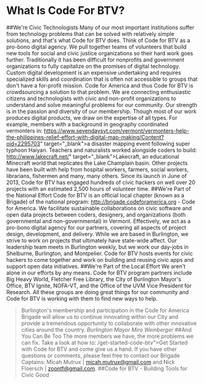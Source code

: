# What Is Code For BTV?

##We're Civic Technologists
Many of our most important institutions suffer from technology problems that can be solved with relatively simple solutions, and that's what Code for BTV does. Think of Code for BTV as a pro-bono digital agency. We pull together teams of volunteers that build new tools for social and civic justice organizations so their hard work goes further.
Traditionally it has been difficult for nonprofits and government organizations to fully capitalize on the promises of digital technology. Custom digital development is an expensive undertaking and requires specialized skills and coordination that is often not accessible to groups that don't have a for-profit mission. Code for America and thus Code for BTV is crowdsourcing a solution to that problem. We are connecting enthusiastic citizens and technologists with civic and non-profit organizations to understand and solve meaningful problems for our community.
Our strength is in the passion and diversity of our membership. Though most of our work produces digital products, we draw on the expertise of all types. For example, members with a background in geography coordinated vermonters in: https://www.sevendaysvt.com/vermont/vermonters-help-the-philippines-relief-effort-with-digital-map-making/Content?oid=2295703" target="_blank">a disaster mapping event following super typhoon Haiyan. Teachers and naturalists worked alongside coders to build: http://www.lakecraft.net/" target="_blank">Lakecraft, an educational Minecraft world that replicates the Lake Champlain basin. Other projects have been built with help from hospital workers, farmers, social workers, librarians, fishermen and many, many others.
Since its launch in June of 2013, Code for BTV has engaged hundreds of civic hackers on well over 20 projects with an estimated 2,500 hours of volunteer time.
##We're Part of the National Effort
Code for BTV is an official local chapter (known as a Brigade) of the national program: http://brigade.codeforamerica.org - Code for America. We facilitate sustainable collaborations on civic software and open data projects between coders, designers, and organizations (both governmental and non-governmental) in Vermont. Effectively, we act as a pro-bono digital agency for our partners, covering all aspects of project design, development, and delivery.
While we are based in Burlington, we strive to work on projects that ultimately have state-wide affect. Our leadership team meets in Burlington weekly, but we work our day-jobs in Shelburne, Burlington, and Montpelier. Code for BTV hosts events for civic hackers to come together and work on building and reusing civic apps and support open data initiatives.
##We're Part of the Local Effort
We aren't alone in our efforts by any means. Code for BTV program partners include Big Heavy World, Fletcher Free Library, the City of Burlington Mayor's Office, BTV Ignite, NOFA-VT, and the Office of the UVM Vice President for Research. All these groups are doing great things for our community and Code for BTV is working with them to find new ways to help. 
>Burlington's membership and participation in the Code for America Brigade 
>will allow us to continue innovating within our City and provide a tremendous 
>opportunity to collaborate with other innovative cities around the country.
*Burlington Mayor Miro Weinberger*
##And You Can Be Too
The more members we have, the more problems we can fix. Take a look at how to: /get-started-code-btv">Get Started with Code for BTV and come give us a hand. If you have other questions or comments, please feel free to contact our Brigade Captains: Micah Mutrux | micah.mutrux@gmail.com and Nick Floersch | zoontf@gmail.com.
##Code for BTV - Building Tools for Civic Good
